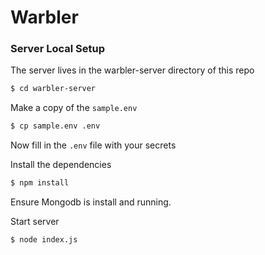 # Warbler

### Server Local Setup

The server lives in the warbler-server directory of this repo

```bash
$ cd warbler-server
```

Make a copy of the `sample.env`

```bash
$ cp sample.env .env
```

Now fill in the `.env` file with your secrets

Install the dependencies

```bash
$ npm install
```
Ensure Mongodb is install and running.

Start server

```bash
$ node index.js
```

